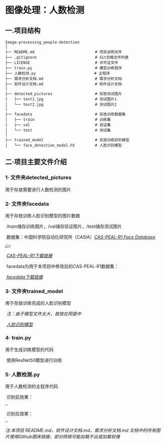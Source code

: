 # 图像处理：人数检测

## 一.项目结构

``````
Image-processing_people-detection
│
├── README.md                			# 项目说明文件
├── .gitignore               			# Git忽略文件列表
├── LICENSE                  			# 许可证文件
├── train.py							# 模型训练程序
├──	人数检测.py							 # 主程序
├── 需求分析文档.md						# 需求分析文档
├── 软件设计文档.md						# 软件设计文档
│
├── detected_pictures            		# 存放测试图片
│   ├── test1.jpg						# 测试图片1
│   └── test2.jpg            			# 测试图片2
│
├── facedata                  			# 存放训练数据集
│   ├── train      						# 训练集
│   ├── val          					# 验证集
│   └── test           					# 测试集
│
├── trained_model                  		# 存放训练好的模型
│   └── face_detection_model.h5    		# 人脸识别模型
``````

## 二·项目主要文件介绍

### 1· 文件夹detected_pictures

用于存放需要进行人数检测的图片



### 2· 文件夹facedata

用于存放训练人脸识别模型的图片数据

​	/train储存训练图片，/val储存验证图片，/test储存测试图片



​	数据集：中国科学院自动化研究所（CASIA）*[CAS-PEAL-R1 Face Database](http://www.jdl.link/peal/)*

<img src="https://raw.githubusercontent.com/NaiHeeeee/TyporaImg/main/Img/202306051133581.png" alt="2" style="zoom: 67%;" />

​		*[CAS-PEAL-R1下载链接](https://pan.baidu.com/s/1trlF2Fk6-qaZLdQn1mw4Jw?pwd=969c)*

​	facedata为用于本项目中修改后的CAS-PEAL-R1数据集：

​		*[facedata下载链接](https://pan.baidu.com/s/1JP3Jn3HAjjjvz0X_rePLdQ?pwd=is3n)*



### 3· 文件夹trained_model

用于存放训练完成的人脸识别模型

​	*注：由于模型文件太大，故放在网盘中*

​		*[人脸识别模型](https://pan.baidu.com/s/1_bSI5qoxfSUXSnpozUnOvQ?pwd=yh8h)*



### 4· train.py

用于生成训练模型的代码

​	使用ResNet50模型进行训练



### 5· 人数检测.py

用于人数检测的主程序代码

​	识别前效果：

<img src="https://raw.githubusercontent.com/NaiHeeeee/TyporaImg/main/Img/202306051133893.png" alt="3" style="zoom: 33%;" />

​	识别后效果：

<img src="https://raw.githubusercontent.com/NaiHeeeee/TyporaImg/main/Img/202306051133227.png" alt="4" style="zoom: 33%;" />







*注:本项目 README.md，软件设计文档.md，需求分析文档.md 文档中的所有图片使用Github图床链接，部分网络可能加载不出或加载较慢*
